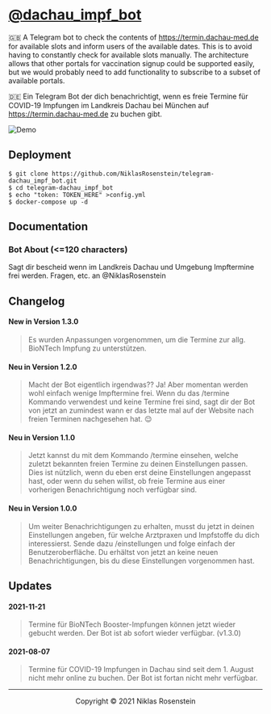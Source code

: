 # [@dachau_impf_bot](https://t.me/dachau_impf_bot)

🇬🇧 A Telegram bot to check the contents of https://termin.dachau-med.de for available slots and inform
users of the available dates. This is to avoid having to constantly check for available slots
manually. The architecture allows that other portals for vaccination signup could be supported easily,
but we would probably need to add functionality to subscribe to a subset of available portals.

🇩🇪 Ein Telegram Bot der dich benachrichtigt, wenn es freie Termine für COVID-19 Impfungen im Landkreis
Dachau bei München auf https://termin.dachau-med.de zu buchen gibt.

![Demo](.img/demo.png)

## Deployment

```
$ git clone https://github.com/NiklasRosenstein/telegram-dachau_impf_bot.git
$ cd telegram-dachau_impf_bot
$ echo "token: TOKEN_HERE" >config.yml
$ docker-compose up -d
```

## Documentation

### Bot About (<=120 characters)

Sagt dir bescheid wenn im Landkreis Dachau und Umgebung Impftermine frei werden. Fragen, etc. an @NiklasRosenstein

## Changelog

#### New in Version 1.3.0

> Es wurden Anpassungen vorgenommen, um die Termine zur allg. BioNTech Impfung zu
> unterstützen.

#### Neu in Version 1.2.0

> Macht der Bot eigentlich irgendwas?? Ja! Aber momentan werden wohl einfach
> wenige Impftermine frei. Wenn du das /termine Kommando verwendest und keine
> Termine frei sind, sagt dir der Bot von jetzt an zumindest wann er das letzte
> mal auf der Website nach freien Terminen nachgesehen hat. 😌

#### Neu in Version 1.1.0

> Jetzt kannst du mit dem Kommando /termine einsehen, welche zuletzt bekannten
> freien Termine zu deinen Einstellungen passen. Dies ist nützlich, wenn du
> eben erst deine Einstellungen angepasst hast, oder wenn du sehen willst, ob
> freie Termine aus einer vorherigen Benachrichtigung noch verfügbar sind.

#### Neu in Version 1.0.0

> Um weiter Benachrichtigungen zu erhalten, musst du jetzt in deinen Einstellungen angeben, für
> welche Arztpraxen und Impfstoffe du dich interessierst. Sende dazu /einstellungen und folge einfach
> der Benutzeroberfläche. Du erhältst von jetzt an keine neuen Benachrichtigungen, bis du diese
> Einstellungen vorgenommen hast.

## Updates

#### 2021-11-21

> Termine für BioNTech Booster-Impfungen können jetzt wieder gebucht werden. Der Bot ist ab sofort wieder
> verfügbar. (v1.3.0)

#### 2021-08-07

> Termine für COVID-19 Impfungen in Dachau sind seit dem 1. August nicht mehr online zu buchen. Der Bot
> ist fortan nicht mehr verfügbar.

---

<p align="center">Copyright &copy; 2021 Niklas Rosenstein</p>
